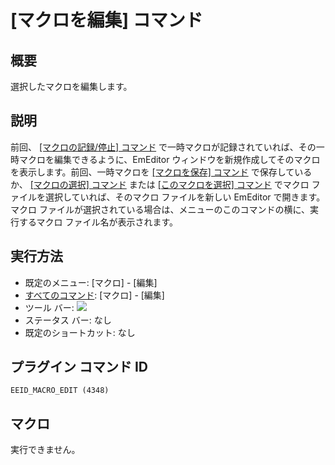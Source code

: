 # \[マクロを編集\] コマンド

## 概要

選択したマクロを編集します。

## 説明

前回、 [\[マクロの記録/停止\] コマンド](quick_macro_record) で一時マクロが記録されていれば、その一時マクロを編集できるように、EmEditor
ウィンドウを新規作成してそのマクロを表示します。前回、一時マクロを [\[マクロを保存\] コマンド](macro_save) で保存しているか、 [\[マクロの選択\] コマンド](macro_select) または [\[このマクロを選択\] コマンド](macro_select_this) でマクロ
ファイルを選択していれば、そのマクロ ファイルを新しい EmEditor で開きます。マクロ
ファイルが選択されている場合は、メニューのこのコマンドの横に、実行するマクロ ファイル名が表示されます。

## 実行方法

- 既定のメニュー: \[マクロ\] \- \[編集\]
- [すべてのコマンド](../../glossary/allcommands): \[マクロ\] \- \[編集\]
- ツール バー: ![](../../images/macroedit..png)
- ステータス バー: なし
- 既定のショートカット: なし

## プラグイン コマンド ID

```
EEID_MACRO_EDIT (4348)
```

## マクロ

実行できません。
